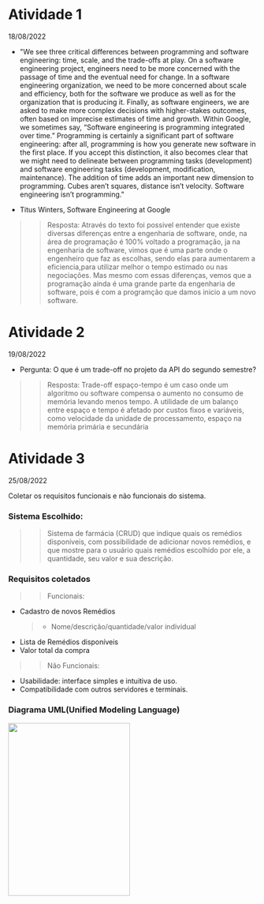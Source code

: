 # Atividade 1

18/08/2022 

-  "We see three critical differences between programming and software engineering: time, scale, and the trade-offs at play. On a software engineering project, engineers need to be more concerned with the passage of time and the eventual need for change. In a software engineering organization, we need to be more concerned about scale and efficiency, both for the software we produce as well as for the organization that is producing it. Finally, as software engineers, we are asked to make more complex decisions with higher-stakes outcomes, often based on imprecise estimates of time and growth. Within Google, we sometimes say, “Software engineering is programming integrated over time.” Programming is certainly a significant part of software engineering: after all, programming is how you generate new software in the first place. If you accept this distinction, it also becomes clear that we might need to delineate between programming tasks (development) and software engineering tasks (development, modification, maintenance). The addition of time adds an important new dimension to programming. Cubes aren’t squares, distance isn’t velocity. Software engineering isn’t programming."

- Titus Winters, Software Engineering at Google


>> Resposta: Através do texto foi possivel entender que existe diversas diferenças entre a engenharia de software, onde, na área de programação é 100% voltado a programação, ja na engenharia de software, vimos que é uma parte onde o engenheiro que faz as escolhas, sendo elas para aumentarem a eficiencia,para utilizar melhor o tempo estimado ou nas negociações. Mas mesmo com essas diferenças, vemos que a programação ainda é uma grande parte da engenharia de software, pois é com a programção que damos inicio a um novo software.

# Atividade 2 

19/08/2022 
- Pergunta: O que é um trade-off no projeto da API do segundo semestre? 

> > Resposta: Trade-off espaço-tempo é um caso onde um algoritmo ou software compensa o aumento no consumo de memória levando menos tempo. A utilidade de um balanço entre espaço e tempo é afetado por custos fixos e variáveis, como velocidade da unidade de processamento, espaço na memória primária e secundária

# Atividade 3

25/08/2022

Coletar os requisitos funcionais e não funcionais do sistema.

### Sistema Escolhido:
> > Sistema de farmácia (CRUD) que indique quais os remédios disponíveis, com possibilidade de adicionar novos remédios, e que mostre para o usuário quais remédios escolhido por ele, a quantidade, seu valor e sua descrição. 

### Requisitos coletados
> > Funcionais:
- Cadastro de novos Remédios
    > - Nome/descrição/quantidade/valor individual
- Lista de Remédios disponíveis
- Valor total da compra

> > Não Funcionais:
- Usabilidade: interface simples e intuitiva de uso.
- Compatibilidade com outros servidores e terminais.


### Diagrama UML(Unified Modeling Language)


<img src="" width=70% height=350>




    
   


